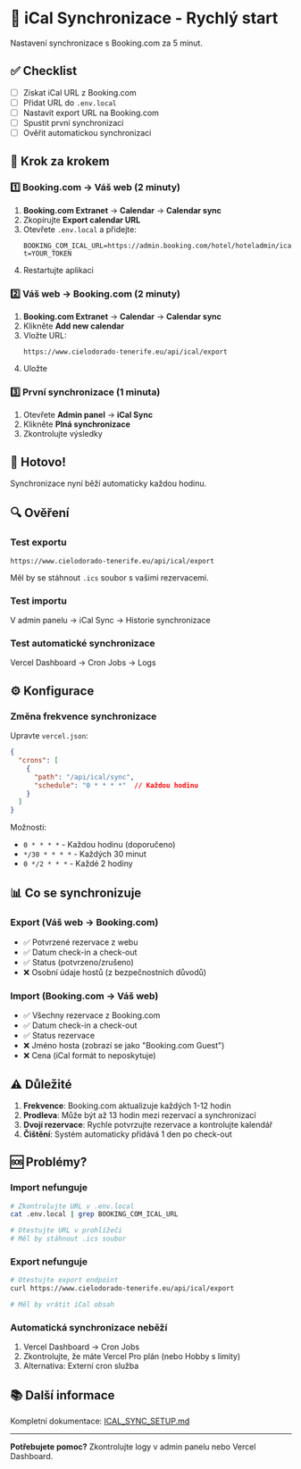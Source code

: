 # 🚀 iCal Synchronizace - Rychlý start

Nastavení synchronizace s Booking.com za 5 minut.

## ✅ Checklist

- [ ] Získat iCal URL z Booking.com
- [ ] Přidat URL do `.env.local`
- [ ] Nastavit export URL na Booking.com
- [ ] Spustit první synchronizaci
- [ ] Ověřit automatickou synchronizaci

## 📝 Krok za krokem

### 1️⃣ Booking.com → Váš web (2 minuty)

1. **Booking.com Extranet** → **Calendar** → **Calendar sync**
2. Zkopírujte **Export calendar URL**
3. Otevřete `.env.local` a přidejte:
   ```env
   BOOKING_COM_ICAL_URL=https://admin.booking.com/hotel/hoteladmin/ical.html?t=YOUR_TOKEN
   ```
4. Restartujte aplikaci

### 2️⃣ Váš web → Booking.com (2 minuty)

1. **Booking.com Extranet** → **Calendar** → **Calendar sync**
2. Klikněte **Add new calendar**
3. Vložte URL:
   ```
   https://www.cielodorado-tenerife.eu/api/ical/export
   ```
4. Uložte

### 3️⃣ První synchronizace (1 minuta)

1. Otevřete **Admin panel** → **iCal Sync**
2. Klikněte **Plná synchronizace**
3. Zkontrolujte výsledky

## 🎉 Hotovo!

Synchronizace nyní běží automaticky každou hodinu.

## 🔍 Ověření

### Test exportu
```
https://www.cielodorado-tenerife.eu/api/ical/export
```
Měl by se stáhnout `.ics` soubor s vašimi rezervacemi.

### Test importu
V admin panelu → iCal Sync → Historie synchronizace

### Test automatické synchronizace
Vercel Dashboard → Cron Jobs → Logs

## ⚙️ Konfigurace

### Změna frekvence synchronizace

Upravte `vercel.json`:
```json
{
  "crons": [
    {
      "path": "/api/ical/sync",
      "schedule": "0 * * * *"  // Každou hodinu
    }
  ]
}
```

Možnosti:
- `0 * * * *` - Každou hodinu (doporučeno)
- `*/30 * * * *` - Každých 30 minut
- `0 */2 * * *` - Každé 2 hodiny

## 📊 Co se synchronizuje

### Export (Váš web → Booking.com)
- ✅ Potvrzené rezervace z webu
- ✅ Datum check-in a check-out
- ✅ Status (potvrzeno/zrušeno)
- ❌ Osobní údaje hostů (z bezpečnostních důvodů)

### Import (Booking.com → Váš web)
- ✅ Všechny rezervace z Booking.com
- ✅ Datum check-in a check-out
- ✅ Status rezervace
- ❌ Jméno hosta (zobrazí se jako "Booking.com Guest")
- ❌ Cena (iCal formát to neposkytuje)

## ⚠️ Důležité

1. **Frekvence**: Booking.com aktualizuje každých 1-12 hodin
2. **Prodleva**: Může být až 13 hodin mezi rezervací a synchronizací
3. **Dvojí rezervace**: Rychle potvrzujte rezervace a kontrolujte kalendář
4. **Čištění**: Systém automaticky přidává 1 den po check-out

## 🆘 Problémy?

### Import nefunguje
```bash
# Zkontrolujte URL v .env.local
cat .env.local | grep BOOKING_COM_ICAL_URL

# Otestujte URL v prohlížeči
# Měl by stáhnout .ics soubor
```

### Export nefunguje
```bash
# Otestujte export endpoint
curl https://www.cielodorado-tenerife.eu/api/ical/export

# Měl by vrátit iCal obsah
```

### Automatická synchronizace neběží
1. Vercel Dashboard → Cron Jobs
2. Zkontrolujte, že máte Vercel Pro plán (nebo Hobby s limity)
3. Alternativa: Externí cron služba

## 📚 Další informace

Kompletní dokumentace: [ICAL_SYNC_SETUP.md](./ICAL_SYNC_SETUP.md)

---

**Potřebujete pomoc?** Zkontrolujte logy v admin panelu nebo Vercel Dashboard.

